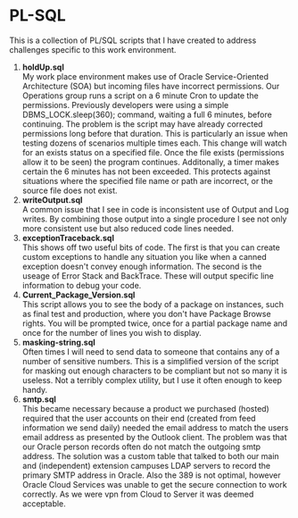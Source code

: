 # PL-SQL

This is a collection of PL/SQL scripts that I have created to address challenges specific to this work environment.

<ol>
  <li><b>holdUp.sql</b></li>
  My work place environment makes use of Oracle Service-Oriented Architecture (SOA) but incoming files have incorrect permissions.  Our Operations group runs a script on a 6 minute Cron to update the permissions.  Previously developers were using a simple DBMS_LOCK.sleep(360); command, waiting a full 6 minutes, before continuing.  The problem is the script may have already corrected permissions long before that duration.  This is particularly an issue when testing dozens of scenarios multiple times each.  This change will watch for an exists status on a specified file.  Once the file exists (permissions allow it to be seen) the program continues.  Additonally, a timer makes certain the 6 minutes has not been exceeded.  This protects against situations where the specified file name or path are incorrect, or the source file does not exist.
  <li><b>writeOutput.sql</b></li>
  A common issue that I see in code is inconsistent use of Output and Log writes.  By combining those output into a single procedure I see not only more consistent use but also reduced code lines needed.
  <li><b>exceptionTraceback.sql</b></li>
  This shows off two useful bits of code.  The first is that you can create custom exceptions to handle any situation you like when a canned exception doesn't convey enough information.  The second is the useage of Error Stack and BackTrace.  These will output specific line information to debug your code.
  <li><b>Current_Package_Version.sql</b></li>
  This script allows you to see the body of a package on instances, such as final test and production, where you don't have Package Browse rights.  You will be prompted twice, once for a partial package name and once for the number of lines you wish to display.
  <li><b>masking-string.sql</b></li>
  Often times I will need to send data to someone that contains any of a number of sensitive numbers.  This is a simplified version of the script for masking out enough characters to be compliant but not so many it is useless.  Not a terribly complex utility, but I use it often enough to keep handy.
  <li><b>smtp.sql</b></li>
  This became necessary because a product we purchased (hosted) required that the user accounts on their end (created from feed information we send daily) needed the email address to match the users email address as presented by the Outlook client.  The problem was that our Oracle person records often do not match the outgoing smtp address.  The solution was a custom table that talked to both our main and (independent) extension campuses LDAP servers to record the primary SMTP address in Oracle.  Also the 389 is not optimal, however Oracle Cloud Services was unable to get the secure connection to work correctly.  As we were vpn from Cloud to Server it was deemed acceptable.
</ol>
